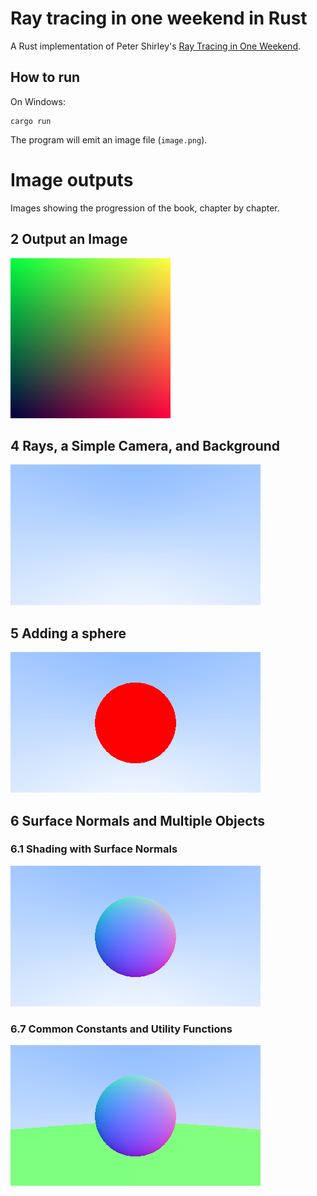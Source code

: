 Ray tracing in one weekend in Rust
===
A Rust implementation of Peter Shirley's [Ray Tracing in One Weekend](https://raytracing.github.io/books/RayTracingInOneWeekend.html).

## How to run
On Windows: 
```
cargo run
```
The program will emit an image file (`image.png`).
# Image outputs
Images showing the progression of the book, chapter by chapter.

## 2 Output an Image
![](images/2.2.png)

## 4 Rays, a Simple Camera, and Background
![](images/4.2.png) 

## 5 Adding a sphere
![](images/5.2.png)

## 6 Surface Normals and Multiple Objects

### 6.1 Shading with Surface Normals
![](images/6.1.png)

### 6.7 Common Constants and Utility Functions
![](images/6.7.png)